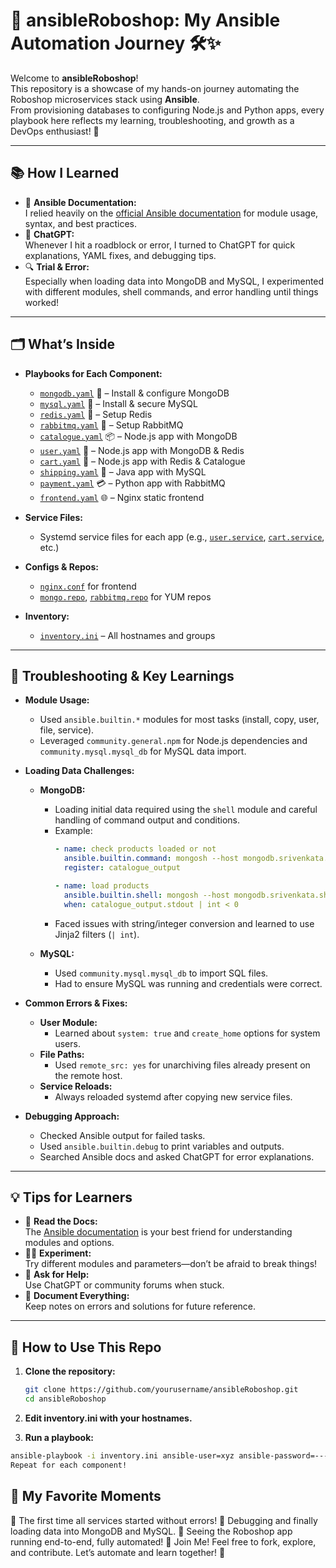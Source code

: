 # 🚀 ansibleRoboshop: My Ansible Automation Journey 🛠️✨

Welcome to **ansibleRoboshop**!  
This repository is a showcase of my hands-on journey automating the Roboshop microservices stack using **Ansible**.  
From provisioning databases to configuring Node.js and Python apps, every playbook here reflects my learning, troubleshooting, and growth as a DevOps enthusiast! 🌱

---

## 📚 How I Learned

- 📝 **Ansible Documentation:**  
  I relied heavily on the [official Ansible documentation](https://docs.ansible.com/) for module usage, syntax, and best practices.
- 🤖 **ChatGPT:**  
  Whenever I hit a roadblock or error, I turned to ChatGPT for quick explanations, YAML fixes, and debugging tips.
- 🔍 **Trial & Error:**  
  Especially when loading data into MongoDB and MySQL, I experimented with different modules, shell commands, and error handling until things worked!

---

## 🗂️ What’s Inside

- **Playbooks for Each Component:**  
  - [`mongodb.yaml`](mongodb.yaml) 🍃 – Install & configure MongoDB  
  - [`mysql.yaml`](mysql.yaml) 🐬 – Install & secure MySQL  
  - [`redis.yaml`](redis.yaml) 🧊 – Setup Redis  
  - [`rabbitmq.yaml`](rabbitmq.yaml) 🐇 – Setup RabbitMQ  
  - [`catalogue.yaml`](catalogue.yaml) 📦 – Node.js app with MongoDB  
  - [`user.yaml`](user.yaml) 👤 – Node.js app with MongoDB & Redis  
  - [`cart.yaml`](cart.yaml) 🛒 – Node.js app with Redis & Catalogue  
  - [`shipping.yaml`](shipping.yaml) 🚚 – Java app with MySQL  
  - [`payment.yaml`](payment.yaml) 💳 – Python app with RabbitMQ  
  - [`frontend.yaml`](frontend.yaml) 🌐 – Nginx static frontend

- **Service Files:**  
  - Systemd service files for each app (e.g., [`user.service`](user.service), [`cart.service`](cart.service), etc.)

- **Configs & Repos:**  
  - [`nginx.conf`](nginx.conf) for frontend  
  - [`mongo.repo`](mongo.repo), [`rabbitmq.repo`](rabbitmq.repo) for YUM repos

- **Inventory:**  
  - [`inventory.ini`](inventory.ini) – All hostnames and groups

---

## 🐞 Troubleshooting & Key Learnings

- **Module Usage:**  
  - Used `ansible.builtin.*` modules for most tasks (install, copy, user, file, service).
  - Leveraged `community.general.npm` for Node.js dependencies and `community.mysql.mysql_db` for MySQL data import.

- **Loading Data Challenges:**  
  - **MongoDB:**  
    - Loading initial data required using the `shell` module and careful handling of command output and conditions.
    - Example:
      ```yaml
      - name: check products loaded or not
        ansible.builtin.command: mongosh --host mongodb.srivenkata.shop --eval 'db.getMongo().getDBNames().indexOf("catalogue")'
        register: catalogue_output

      - name: load products
        ansible.builtin.shell: mongosh --host mongodb.srivenkata.shop < /app/db/master-data.js
        when: catalogue_output.stdout | int < 0
      ```
    - Faced issues with string/integer conversion and learned to use Jinja2 filters (`| int`).

  - **MySQL:**  
    - Used `community.mysql.mysql_db` to import SQL files.
    - Had to ensure MySQL was running and credentials were correct.

- **Common Errors & Fixes:**  
  - **User Module:**  
    - Learned about `system: true` and `create_home` options for system users.
  - **File Paths:**  
    - Used `remote_src: yes` for unarchiving files already present on the remote host.
  - **Service Reloads:**  
    - Always reloaded systemd after copying new service files.

- **Debugging Approach:**  
  - Checked Ansible output for failed tasks.
  - Used `ansible.builtin.debug` to print variables and outputs.
  - Searched Ansible docs and asked ChatGPT for error explanations.

---

## 💡 Tips for Learners

- 📖 **Read the Docs:**  
  The [Ansible documentation](https://docs.ansible.com/) is your best friend for understanding modules and options.
- 🧑‍💻 **Experiment:**  
  Try different modules and parameters—don’t be afraid to break things!
- 🤔 **Ask for Help:**  
  Use ChatGPT or community forums when stuck.
- 📝 **Document Everything:**  
  Keep notes on errors and solutions for future reference.

---

## 🏁 How to Use This Repo

1. **Clone the repository:**
   ```bash
   git clone https://github.com/yourusername/ansibleRoboshop.git
   cd ansibleRoboshop
   ```
2. **Edit inventory.ini with your hostnames.**

3. **Run a playbook:**
 ```bash
ansible-playbook -i inventory.ini ansible-user=xyz ansible-password=--- catalogue.yaml
Repeat for each component!
 ```

## 🌟 My Favorite Moments
🎉 The first time all services started without errors!
🐞 Debugging and finally loading data into MongoDB and MySQL.
🤩 Seeing the Roboshop app running end-to-end, fully automated!
🤝 Join Me!
Feel free to fork, explore, and contribute.
Let’s automate and learn together! 🚀



   
